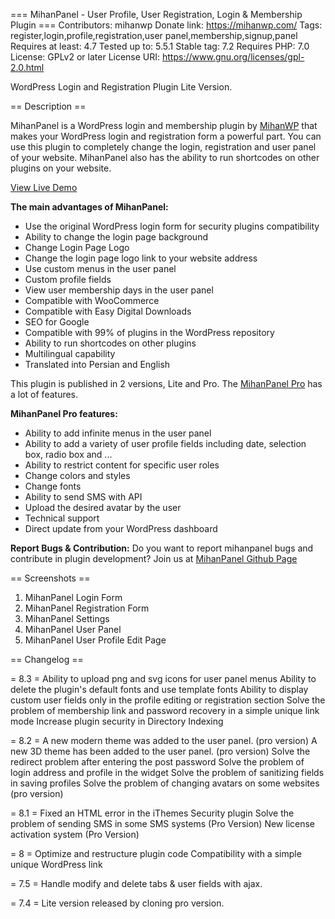 === MihanPanel - User Profile, User Registration, Login & Membership Plugin ===
Contributors: mihanwp
Donate link: https://mihanwp.com/
Tags: register,login,profile,registration,user panel,membership,signup,panel
Requires at least: 4.7
Tested up to: 5.5.1
Stable tag:   7.2
Requires PHP: 7.0
License: GPLv2 or later
License URI: https://www.gnu.org/licenses/gpl-2.0.html

WordPress Login and Registration Plugin Lite Version.

== Description ==

MihanPanel is a WordPress login and membership plugin by [MihanWP](https://mihanwp.com "Mihan WordPress")
 that makes your WordPress login and registration form a powerful part.
You can use this plugin to completely change the login, registration and user panel of your website.
MihanPanel also has the ability to run shortcodes on other plugins on your website.

[View Live Demo](http://demo.mihanwp.com/mihanpanel-en/login/?action=register "MihanPanel Demo")

**The main advantages of MihanPanel:**
* Use the original WordPress login form for security plugins compatibility
* Ability to change the login page background
* Change Login Page Logo
* Change the login page logo link to your website address
* Use custom menus in the user panel
* Custom profile fields
* View user membership days in the user panel
* Compatible with WooCommerce
* Compatible with Easy Digital Downloads
* SEO for Google
* Compatible with 99% of plugins in the WordPress repository
* Ability to run shortcodes on other plugins
* Multilingual capability
* Translated into Persian and English

This plugin is published in 2 versions, Lite and Pro. The [MihanPanel Pro](https://mihanwp.com/en/mihanpanel/ "WordPress Login and Registration Plugin") has a lot of features.

**MihanPanel Pro features:**
* Ability to add infinite menus in the user panel
* Ability to add a variety of user profile fields including date, selection box, radio box and ...
* Ability to restrict content for specific user roles
* Change colors and styles
* Change fonts
* Ability to send SMS with API
* Upload the desired avatar by the user
* Technical support
* Direct update from your WordPress dashboard

**Report Bugs & Contribution:**
Do you want to report mihanpanel bugs and contribute in plugin development?  Join us at [MihanPanel Github Page](https://github.com/mihanwp/MihanPanel-Lite "MihanPanel on github")

== Screenshots ==

1. MihanPanel Login Form
2. MihanPanel Registration Form
3. MihanPanel Settings
4. MihanPanel User Panel
5. MihanPanel User Profile Edit Page

== Changelog ==

= 8.3 =
Ability to upload png and svg icons for user panel menus
Ability to delete the plugin's default fonts and use template fonts
Ability to display custom user fields only in the profile editing or registration section
Solve the problem of membership link and password recovery in a simple unique link mode
Increase plugin security in Directory Indexing

= 8.2 =
A new modern theme was added to the user panel. (pro version)
A new 3D theme has been added to the user panel. (pro version)
Solve the redirect problem after entering the post password
Solve the problem of login address and profile in the widget
Solve the problem of sanitizing fields in saving profiles
Solve the problem of changing avatars on some websites (pro version)

= 8.1 =
Fixed an HTML error in the iThemes Security plugin
Solve the problem of sending SMS in some SMS systems (Pro Version)
New license activation system (Pro Version)

= 8 =
Optimize and restructure plugin code
Compatibility with a simple unique WordPress link

= 7.5 =
Handle modify and delete tabs & user fields with ajax.

= 7.4 =
Lite version released by cloning pro version.

